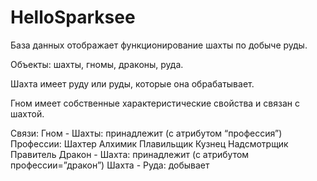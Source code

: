 # HelloSparksee
База данных отображает функционирование шахты по добыче руды. 

Объекты: шахты, гномы, драконы, руда. 

Шахта имеет руду или руды, которые она обрабатывает. 

Гном имеет собственные характеристические свойства и связан с шахтой. 

Связи: 
Гном - Шахты: принадлежит (с атрибутом “профессия”)
    Профессии:
    Шахтер
    Алхимик
    Плавильщик
    Кузнец
    Надсмотрщик
    Правитель
Дракон - Шахта: принадлежит (с атрибутом профессии=”дракон”)
Шахта - Руда: добывает

